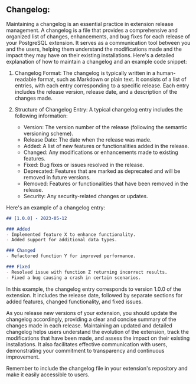 ## Changelog: 
Maintaining a changelog is an essential practice in extension release management. A changelog is a file that provides a comprehensive and organized list of changes, enhancements, and bug fixes for each release of your PostgreSQL extension. It serves as a communication tool between you and the users, helping them understand the modifications made and the impact they may have on their existing installations. Here's a detailed explanation of how to maintain a changelog and an example code snippet:

1. Changelog Format: The changelog is typically written in a human-readable format, such as Markdown or plain text. It consists of a list of entries, with each entry corresponding to a specific release. Each entry includes the release version, release date, and a description of the changes made.

2. Structure of Changelog Entry: A typical changelog entry includes the following information:

   - Version: The version number of the release (following the semantic versioning scheme).
   - Release Date: The date when the release was made.
   - Added: A list of new features or functionalities added in the release.
   - Changed: Any modifications or enhancements made to existing features.
   - Fixed: Bug fixes or issues resolved in the release.
   - Deprecated: Features that are marked as deprecated and will be removed in future versions.
   - Removed: Features or functionalities that have been removed in the release.
   - Security: Any security-related changes or updates.

Here's an example of a changelog entry:

```markdown
## [1.0.0] - 2023-05-12

### Added
- Implemented feature X to enhance functionality.
- Added support for additional data types.

### Changed
- Refactored function Y for improved performance.

### Fixed
- Resolved issue with function Z returning incorrect results.
- Fixed a bug causing a crash in certain scenarios.
```

In this example, the changelog entry corresponds to version 1.0.0 of the extension. It includes the release date, followed by separate sections for added features, changed functionality, and fixed issues.

As you release new versions of your extension, you should update the changelog accordingly, providing a clear and concise summary of the changes made in each release. Maintaining an updated and detailed changelog helps users understand the evolution of the extension, track the modifications that have been made, and assess the impact on their existing installations. It also facilitates effective communication with users, demonstrating your commitment to transparency and continuous improvement.

Remember to include the changelog file in your extension's repository and make it easily accessible to users.
